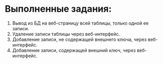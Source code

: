 # Выполненные задания:
1) Вывод из БД на веб-страницу всей таблицы, только одной ее записи.
2) Удаление записи таблицы через веб-интерфейс.
3) Добавление записи, не содержащей внешнего ключа, через веб-интерфейс.
4) Добавление записи, содержащей внешний ключ, через веб-интерфейс.
